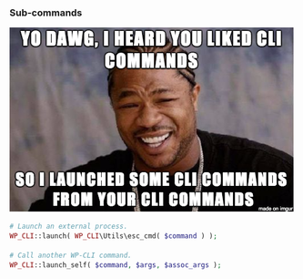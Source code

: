 ### Sub-commands

![Yo dawg, I heard you liked CLI commands so I launched some CLI commands from your CLI commands](resources/yo-dawg.png)

```php
# Launch an external process.
WP_CLI::launch( WP_CLI\Utils\esc_cmd( $command ) );

# Call another WP-CLI command.
WP_CLI::launch_self( $command, $args, $assoc_args );
```
